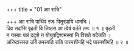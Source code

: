 +++
title = "01 आा रात्रि"

+++
आा रात्रि पार्थिवं रजः पितुरप्रायि धामभिः।  
दिव सदांसि बृहती वि तिष्ठस आ त्वेषं वर्तते तमः ॥ १ ॥ वृहती  
न यस्याः पारं ददृशे न योयुवद्विश्वमस्यां नि विशते यदेजति ।  
अरिष्टासस्त उर्वि तमस्वति रात्रि पारमशीमहि भद्रे पारमशीमहि ॥ २ ॥
